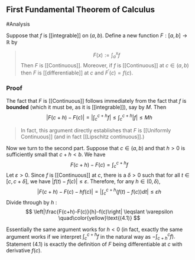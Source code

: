 ## First Fundamental Theorem of Calculus
#Analysis 
>
Suppose that $f$ is [[integrable]] on $(a, b) .$ Define a new function $F:[a, b] \rightarrow \mathbb{R}$ by
>$$
F(x):=\int_{a}^{x} f
>$$
Then $F$ is [[Continuous]]. Moreover, if $f$ is [[Continuous]] at $c \in(a, b)$ then $F$ is [[differentiable]] at $c$ and $F^{\prime}(c)=f(c)$.

### Proof
The fact that $F$ is [[Continuous]] follows immediately from the fact that $f$ is **bounded** (which it must be, as it is [[integrable]]), say by $M$. Then
$$
|F(c+h)-F(c)|=\left|\int_{c}^{c+h} f\right| \leqslant \int_{c}^{c+h}|f| \leqslant M h
$$
>In fact, this argument directly establishes that $F$ is [[Uniformly Continuous]] (and in fact [[Lipschitz continuous]].)

Now we turn to the second part. Suppose that $c \in(a, b)$ and that $h>0$ is sufficiently small that $c+h<b$. We have
$$
F(c+h)-F(c)=\int_{c}^{c+h} f
$$
Let $\varepsilon>0$. Since $f$ is [[Continuous]] at $c$, there is a $\delta>0$ such that for all $t \in[c, c+\delta]$, we have $|f(t)-f(c)| \leqslant \varepsilon$. Therefore, for any $h \in(0, \delta)$,
$$
|F(c+h)-F(c)-h f(c)|=\left|\int_{c}^{c+h}(f(t)-f(c)) d t\right| \leqslant \varepsilon h
$$
Divide through by $h$ :
$$
\left|\frac{F(c+h)-F(c)}{h}-f(c)\right| \leqslant \varepsilon
\quad\color{yellow}\text{(4.1)}
$$

Essentially the same argument works for $h<0$ (in fact, exactly the same argument works if we interpret $\int_{c}^{c+h} f$ in the natural way as $\left.-\int_{c+h}^{c} f\right) .$ Statement (4.1) is exactly the definition of $F$ being differentiable at $c$ with derivative $f(c)$.